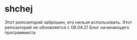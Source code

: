 # shchej
Этот репозиторий заброшен, его нельзя использовать.
Этот репозиторий не обновляется с 08.04.21
Блог начинающего программиста
